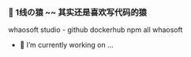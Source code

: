 ### 🤔 1线の猿 ~~ 其实还是喜欢写代码的猿

whaosoft studio - github dockerhub npm all whaosoft

- 🔭 I’m currently working on ...

<!--
**whaosoft/whaosoft** is a ✨ _special_ ✨ repository because its `README.md` (this file) appears on your GitHub profile.

Here are some ideas to get you started:

- 🔭 I’m currently working on ...
- 🌱 I’m currently learning ...
- 👯 I’m looking to collaborate on ...
- 🤔 I’m looking for help with ...
- 💬 Ask me about ...
- 📫 How to reach me: ...
- 😄 Pronouns: ...
- ⚡ Fun fact: ...
-->
